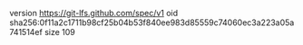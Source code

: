 version https://git-lfs.github.com/spec/v1
oid sha256:0f11a2c1711b98cf25b04b53f840ee983d85559c74060ec3a223a05a741514ef
size 109
